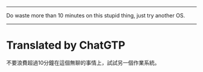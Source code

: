 <!--HugoNoteFlag-->

---

Do waste more than 10 minutes on this stupid thing, just try another OS.


---

<!--HugoNoteZhFlag-->

# Translated by ChatGTP

不要浪費超過10分鐘在這個無聊的事情上，試試另一個作業系統。